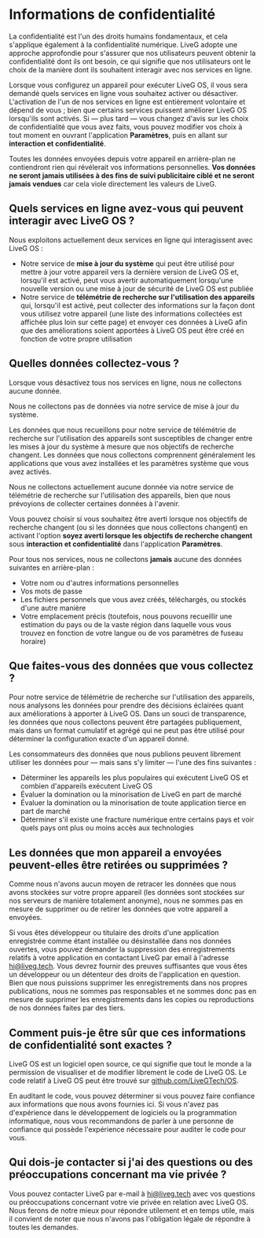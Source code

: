 # Informations de confidentialité
La confidentialité est l'un des droits humains fondamentaux, et cela s'applique également à la confidentialité numérique. LiveG adopte une approche approfondie pour s'assurer que nos utilisateurs peuvent obtenir la confidentialité dont ils ont besoin, ce qui signifie que nos utilisateurs ont le choix de la manière dont ils souhaitent interagir avec nos services en ligne.

Lorsque vous configurez un appareil pour exécuter LiveG OS, il vous sera demandé quels services en ligne vous souhaitez activer ou désactiver. L'activation de l'un de nos services en ligne est entièrement volontaire et dépend de vous ; bien que certains services puissent améliorer LiveG OS lorsqu'ils sont activés. Si — plus tard — vous changez d'avis sur les choix de confidentialité que vous avez faits, vous pouvez modifier vos choix à tout moment en ouvrant l'application **Paramètres**, puis en allant sur **interaction et confidentialité**.

Toutes les données envoyées depuis votre appareil en arrière-plan ne contiendront rien qui révélerait vos informations personnelles. **Vos données ne seront jamais utilisées à des fins de suivi publicitaire ciblé et ne seront jamais vendues** car cela viole directement les valeurs de LiveG.

## Quels services en ligne avez-vous qui peuvent interagir avec LiveG OS ?
Nous exploitons actuellement deux services en ligne qui interagissent avec LiveG OS :

* Notre service de **mise à jour du système** qui peut être utilisé pour mettre à jour votre appareil vers la dernière version de LiveG OS et, lorsqu'il est activé, peut vous avertir automatiquement lorsqu'une nouvelle version ou une mise à jour de sécurité de LiveG OS est publiée
* Notre service de **télémétrie de recherche sur l'utilisation des appareils** qui, lorsqu'il est activé, peut collecter des informations sur la façon dont vous utilisez votre appareil (une liste des informations collectées est affichée plus loin sur cette page) et envoyer ces données à LiveG afin que des améliorations soient apportées à LiveG OS peut être créé en fonction de votre propre utilisation

## Quelles données collectez-vous ?
Lorsque vous désactivez tous nos services en ligne, nous ne collectons aucune donnée.

Nous ne collectons pas de données via notre service de mise à jour du système.

Les données que nous recueillons pour notre service de télémétrie de recherche sur l'utilisation des appareils sont susceptibles de changer entre les mises à jour du système à mesure que nos objectifs de recherche changent. Les données que nous collectons comprennent généralement les applications que vous avez installées et les paramètres système que vous avez activés.

Nous ne collectons actuellement aucune donnée via notre service de télémétrie de recherche sur l'utilisation des appareils, bien que nous prévoyions de collecter certaines données à l'avenir.

Vous pouvez choisir si vous souhaitez être averti lorsque nos objectifs de recherche changent (ou si les données que nous collectons changent) en activant l'option **soyez averti lorsque les objectifs de recherche changent** sous **interaction et confidentialité** dans l'application **Paramètres**.

Pour tous nos services, nous ne collectons **jamais** aucune des données suivantes en arrière-plan :

* Votre nom ou d'autres informations personnelles
* Vos mots de passe
* Les fichiers personnels que vous avez créés, téléchargés, ou stockés d'une autre manière
* Votre emplacement précis (toutefois, nous pouvons recueillir une estimation du pays ou de la vaste région dans laquelle vous vous trouvez en fonction de votre langue ou de vos paramètres de fuseau horaire)

## Que faites-vous des données que vous collectez ?
Pour notre service de télémétrie de recherche sur l'utilisation des appareils, nous analysons les données pour prendre des décisions éclairées quant aux améliorations à apporter à LiveG OS. Dans un souci de transparence, les données que nous collectons peuvent être partagées publiquement, mais dans un format cumulatif et agrégé qui ne peut pas être utilisé pour déterminer la configuration exacte d'un appareil donné.

Les consommateurs des données que nous publions peuvent librement utiliser les données pour — mais sans s'y limiter — l'une des fins suivantes :

* Déterminer les appareils les plus populaires qui exécutent LiveG OS et combien d'appareils exécutent LiveG OS
* Évaluer la domination ou la minorisation de LiveG en part de marché
* Évaluer la domination ou la minorisation de toute application tierce en part de marché
* Déterminer s'il existe une fracture numérique entre certains pays et voir quels pays ont plus ou moins accès aux technologies

## Les données que mon appareil a envoyées peuvent-elles être retirées ou supprimées ?
Comme nous n'avons aucun moyen de retracer les données que nous avons stockées sur votre propre appareil (les données sont stockées sur nos serveurs de manière totalement anonyme), nous ne sommes pas en mesure de supprimer ou de retirer les données que votre appareil a envoyées.

Si vous êtes développeur ou titulaire des droits d'une application enregistrée comme étant installée ou désinstallée dans nos données ouvertes, vous pouvez demander la suppression des enregistrements relatifs à votre application en contactant LiveG par email à l'adresse [hi@liveg.tech](mailto:hi@liveg.tech). Vous devrez fournir des preuves suffisantes que vous êtes un développeur ou un détenteur des droits de l'application en question. Bien que nous puissions supprimer les enregistrements dans nos propres publications, nous ne sommes pas responsables et ne sommes donc pas en mesure de supprimer les enregistrements dans les copies ou reproductions de nos données faites par des tiers.

## Comment puis-je être sûr que ces informations de confidentialité sont exactes ?
LiveG OS est un logiciel open source, ce qui signifie que tout le monde a la permission de visualiser et de modifier librement le code de LiveG OS. Le code relatif à LiveG OS peut être trouvé sur [github.com/LiveGTech/OS](https://github.com/LiveGTech/OS).

En auditant le code, vous pouvez déterminer si vous pouvez faire confiance aux informations que nous avons fournies ici. Si vous n'avez pas d'expérience dans le développement de logiciels ou la programmation informatique, nous vous recommandons de parler à une personne de confiance qui possède l'expérience nécessaire pour auditer le code pour vous.

## Qui dois-je contacter si j'ai des questions ou des préoccupations concernant ma vie privée ?
Vous pouvez contacter LiveG par e-mail à [hi@liveg.tech](mailto:hi@liveg.tech) avec vos questions ou préoccupations concernant votre vie privée en relation avec LiveG OS. Nous ferons de notre mieux pour répondre utilement et en temps utile, mais il convient de noter que nous n'avons pas l'obligation légale de répondre à toutes les demandes.